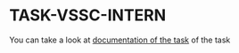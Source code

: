 # TASK-VSSC-INTERN
You can take a look at [documentation of the task](https://docs.google.com/document/d/1RVSlXENfl3qw9qTN35JcFL38ejpqgLOcV6lnbvMdmK4/edit?usp=sharing) of the task
